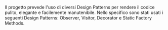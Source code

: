 Il progetto prevede l'uso di diversi Design Patterns per rendere il codice pulito, elegante e facilemente manutenibile. Nello specifico sono stati usati i seguenti Design Patterns: Observer, Visitor, Decorator e Static Factory Methods.

